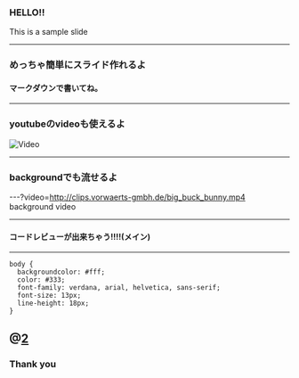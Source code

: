 ### HELLO!!

This is a sample slide

---
### めっちゃ簡単にスライド作れるよ
#### マークダウンで書いてね。

---

### youtubeのvideoも使えるよ

![Video](https://www.youtube.com/embed/mkiDkkdGGAQ)

---

### backgroundでも流せるよ
---?video=http://clips.vorwaerts-gmbh.de/big_buck_bunny.mp4
background video

---

#### コードレビューが出来ちゃう!!!!(メイン)

---

```
body {
  backgroundcolor: #fff;
  color: #333;
  font-family: verdana, arial, helvetica, sans-serif;
  font-size: 13px;
  line-height: 18px;
}
```
@[2](なんかちゃうで)
---

### Thank you
